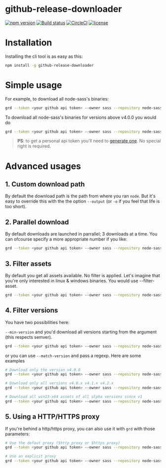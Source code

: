 # github-release-downloader

[![npm version](https://badge.fury.io/js/github-release-downloader.svg)](https://badge.fury.io/js/github-release-downloader)
[![Build status](https://ci.appveyor.com/api/projects/status/4fdxoq06aq002end/branch/master?svg=true)](https://ci.appveyor.com/project/practicaljs/github-release-downloader/branch/master)
[![CircleCI](https://circleci.com/gh/practicaljs/github-release-downloader/tree/master.svg?style=svg)](https://circleci.com/gh/practicaljs/github-release-downloader/tree/master)
[![license](https://img.shields.io/github/license/practicaljs/github-release-downloader.svg)](https://github.com/practicaljs/github-release-downloader/blob/master/LICENSE)

# Installation

Installing the cli tool is as easy as this:

```bash
npm install -g github-release-downloader
```

# Simple usage

For example, to download all node-sass's binaries:

```bash
grd --token <your github api token> --owner sass --repository node-sass
```

To download all node-sass's binaries for versions above v4.0.0 you would do

```bash
grd --token <your github api token> --owner sass --repository node-sass --min-version v4.0.0
```

> **PS**: to get a personal api token you'll need to [generate one](https://github.com/blog/1509-personal-api-tokens). No special right is required.

# Advanced usages

## 1. Custom download path

By default the download path is the path from where you ran `node`. But it's easy to override this with the the option `--output` (or `-o` if you feel that life is too short).

## 2. Parallel download

By default downloads are launched in parrallel; 3 downloads at a time.
You can ofcourse specify a more appropriate number if you like:

```bash
grd --token <your github api token> --owner sass --repository node-sass --parallel 10
```

## 3. Filter assets

By default you get all assets available. No filter is applied. Let's imagine that you're only interested in linux & windows binaries. You would use --filter-asset.

```bash
grd --token <your github api token> --owner sass --repository node-sass --filter-asset '^(win32-ia32|win32-x64|linux-ia32|linux-x64)'
```

## 4. Filter versions

You have two possibilities here:

`--min-version` and you'd download all versions starting from the argument (this respects semver).

```bash
grd --token <your github api token> --owner sass --repository node-sass --min-version "v4.0.0"
```

or you can use `--match-version` and pass a regexp. Here are some examples

```bash
# Download only the version v4.0.0
grd --token <your github api token> --owner sass --repository node-sass --match-version "^v4\.0\.0$"

# Download only all versions v4.0.x v4.1.x v4.2.x
grd --token <your github api token> --owner sass --repository node-sass --match-version "^v4\.(0|1|2)\."

# Download all win23-x64 assets of all alpha versions since v1
grd --token <your github api token> --owner sass --repository node-sass --min-version "v1.0.0-alpha" --match-version "alpha" --filter-asset "^win32-x64"
```

## 5. Using a HTTP/HTTPS proxy

If you're behind a http/https proxy, you can also use it with `grd` with those parameters:

```bash
# Use the defaut proxy ($http_proxy or $https_proxy)
grd --token <your github api token> --owner sass --repository node-sass --proxy

# Use an explicit proxy
grd --token <your github api token> --owner sass --repository node-sass --proxy "https://username:password@proxy:port/"
```
